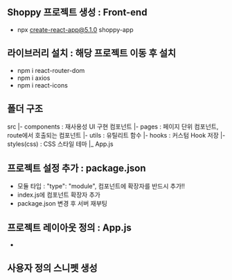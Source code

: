 ## Shoppy 프로젝트 생성 : Front-end
- npx create-react-app@5.1.0 shoppy-app

## 라이브러리 설치 : 해당 프로젝트 이동 후 설치
- npm i react-router-dom
- npm i axios
- npm i react-icons

## 폴더 구조
src
 |- components : 재사용성 UI 구현 컴포넌트
 |- pages : 페이지 단위 컴포넌트, route에서 호출되는 컴포넌트
 |- utils : 유틸리트 함수
 |- hooks : 커스텀 Hook 저장
 |- styles(css) : CSS 스타일 테마
 |_ App.js

## 프로젝트 설정 추가 : package.json
- 모듈 타입 : "type": "module", 컴포넌트에 확장자를 반드시 추가!!
- index.js에 컴포넌트 확장자 추가
- package.json 변경 후 서버 재부팅

## 프로젝트 레이아웃 정의 : App.js
- 

## 사용자 정의 스니펫 생성